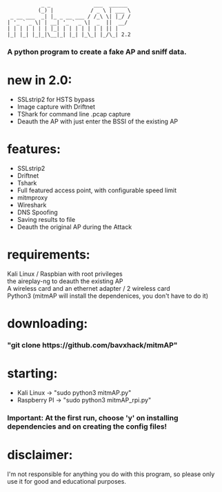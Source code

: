                _ _              ___  ______
              (_) |            / _ \ | ___ \
     _ __ ___  _| |_ _ __ ___ / /_\ \| |_/ /
    | '_ ` _ \| | __| '_ ` _ \|  _  ||  __/
    | | | | | | | |_| | | | | | | | || |    
    |_| |_| |_|_|\__|_| |_| |_\_| |_/\_| 2.2

<h3> A python program to create a fake AP and sniff data.</h3>

# new in 2.0:
  * SSLstrip2 for HSTS bypass<br>
  * Image capture with Driftnet<br>
  * TShark for command line .pcap capture<br>
  * Deauth the AP with just enter the BSSI of the existing AP<br>

# features:
  * SSLstrip2<br>
  * Driftnet<br>
  * Tshark<br>
  * Full featured access point, with configurable speed limit<br>
  * mitmproxy<br>
  * Wireshark<br>
  * DNS Spoofing<br>
  * Saving results to file<br>
  * Deauth the original AP during the Attack

# requirements:
  Kali Linux / Raspbian with root privileges<br>
  the aireplay-ng to deauth the existing AP<br>
  A wireless card and an ethernet adapter / 2 wireless card<br>
  Python3 (mitmAP will install the dependenices, you don't have to do it)

# downloading:
  <h3>"git clone https://github.com/bavxhack/mitmAP"</h3>

# starting:
  * Kali Linux -> "sudo python3 mitmAP.py"<br>
  * Raspberry PI -> "sudo python3 mitmAP_rpi.py"<br>

<h3>Important: At the first run, choose 'y' on installing dependencies and on creating the config files!</h3>

# disclaimer:
  I'm not responsible for anything you do with this program, so please only use it for good and educational purposes.
